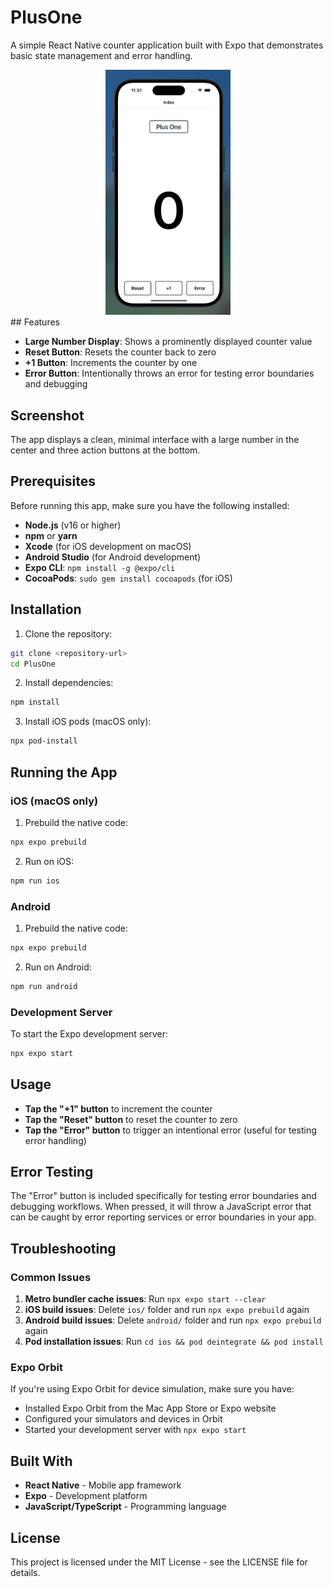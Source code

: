 # PlusOne

A simple React Native counter application built with Expo that demonstrates basic state management and error handling.

<div align="center">
   <img src="assets/images/PlusOneHomeScreen.png" alt="Plus One Home Screen" width="200">
</div>
## Features

- **Large Number Display**: Shows a prominently displayed counter value
- **Reset Button**: Resets the counter back to zero
- **+1 Button**: Increments the counter by one
- **Error Button**: Intentionally throws an error for testing error boundaries and debugging

## Screenshot

The app displays a clean, minimal interface with a large number in the center and three action buttons at the bottom.

## Prerequisites

Before running this app, make sure you have the following installed:

- **Node.js** (v16 or higher)
- **npm** or **yarn**
- **Xcode** (for iOS development on macOS)
- **Android Studio** (for Android development)
- **Expo CLI**: `npm install -g @expo/cli`
- **CocoaPods**: `sudo gem install cocoapods` (for iOS)

## Installation

1. Clone the repository:
```bash
git clone <repository-url>
cd PlusOne
```

2. Install dependencies:
```bash
npm install
```

3. Install iOS pods (macOS only):
```bash
npx pod-install
```

## Running the App

### iOS (macOS only)

1. Prebuild the native code:
```bash
npx expo prebuild
```

2. Run on iOS:
```bash
npm run ios
```

### Android

1. Prebuild the native code:
```bash
npx expo prebuild
```

2. Run on Android:
```bash
npm run android
```

### Development Server

To start the Expo development server:
```bash
npx expo start
```

## Usage

- **Tap the "+1" button** to increment the counter
- **Tap the "Reset" button** to reset the counter to zero
- **Tap the "Error" button** to trigger an intentional error (useful for testing error handling)


## Error Testing

The "Error" button is included specifically for testing error boundaries and debugging workflows. When pressed, it will throw a JavaScript error that can be caught by error reporting services or error boundaries in your app.

## Troubleshooting

### Common Issues

1. **Metro bundler cache issues**: Run `npx expo start --clear`
2. **iOS build issues**: Delete `ios/` folder and run `npx expo prebuild` again
3. **Android build issues**: Delete `android/` folder and run `npx expo prebuild` again
4. **Pod installation issues**: Run `cd ios && pod deintegrate && pod install`

### Expo Orbit

If you're using Expo Orbit for device simulation, make sure you have:
- Installed Expo Orbit from the Mac App Store or Expo website
- Configured your simulators and devices in Orbit
- Started your development server with `npx expo start`

## Built With

- **React Native** - Mobile app framework
- **Expo** - Development platform
- **JavaScript/TypeScript** - Programming language

## License

This project is licensed under the MIT License - see the LICENSE file for details.
